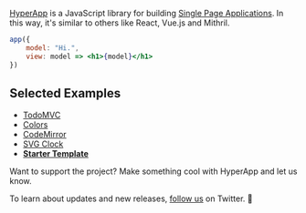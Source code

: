 [HyperApp](https://github.com/hyperapp/hyperapp) is a JavaScript library for building [Single Page Applications](https://en.wikipedia.org/wiki/Single-page_application). In this way, it's similar to others like React, Vue.js and Mithril.

```jsx
app({
    model: "Hi.",
    view: model => <h1>{model}</h1>
})
```

## Selected Examples
* [TodoMVC](https://hyperapp-todomvc.gomix.me/)
* [Colors](https://hyperapp.gomix.me/colors)
* [CodeMirror](https://hyperapp.gomix.me/codemirror)
* [SVG Clock](https://hyperapp.gomix.me/svg_clock)
* [**Starter Template**](https://gomix.com/#!/project/hyperapp-starter)

Want to support the project? Make something cool with HyperApp and let us know.

To learn about updates and new releases, [follow us](https://twitter.com/hyperappjs) on Twitter. 👋 

